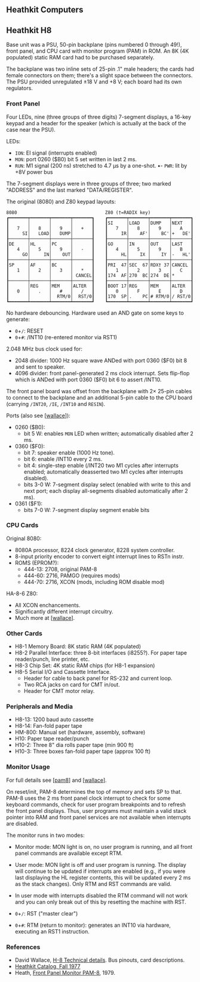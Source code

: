 Heathkit Computers
------------------

Heathkit H8
-----------

Base unit was a PSU, 50-pin backplane (pins numbered 0 through 49!), front
panel, and CPU card with monitor program (PAM) in ROM. An 8K (4K populated)
static RAM card had to be purchased separately.

The backplane was two inline sets of 25-pin .1" male headers; the cards had
female connectors on them; there's a slight space between the connectors.
The PSU provided unregulated ±18 V and +8 V; each board had its own
regulators.

### Front Panel

Four LEDs, nine (three groups of three digits) 7-segment displays, a 16-key
keypad and a header for the speaker (which is actually at the back of the
case near the PSU).

LEDs:
- `ION`: EI signal (interrupts enabled)
- `MON`: port 0260 ($B0) bit 5 set written in last 2 ms.
- `RUN`: M1 signal (200 ns) stretched to 4.7 μs by a one-shot.
•- `PWR`: lit by +8V power bus

The 7-segment displays were in three groups of three; two marked "ADDRESS"
and the last marked "DATA/REGISTER".

The original (8080) and Z80 keypad layouts:

    8080                                 Z80 (†=RADIX key)
    ┏━━━━━━━┯━━━━━━━┯━━━━━━━┯━━━━━━━┓    ┏━━━━━━━┯━━━━━━━┯━━━━━━━┯━━━━━━━┓
    ┃       │       │       │       ┃    ┃SI     │LOAD   │DUMP   │NEXT   ┃
    ┃   7   │   8   │   9   │   +   ┃    ┃   7   │   8   │   9   │   A   ┃
    ┃     SI│   LOAD│   DUMP│       ┃    ┃     IR│    AF'│    BC'│+   DE'┃
    ┠───────┼───────┼───────┼───────┨    ┠───────┼───────┼───────┼───────┨
    ┃DE     │HL     │PC     │       ┃    ┃GO     │IN     │OUT    │LAST   ┃
    ┃   4   │   5   │   9   │   -   ┃    ┃   4   │   5   │   9   │   B   ┃
    ┃     GO│     IN│    OUT│       ┃    ┃     HL│    IX │    IY │-   HL'┃
    ┠───────┼───────┼───────┼───────┨    ┠───────┼───────┼───────┼───────┨
    ┃SP     │AF     │BC     │       ┃    ┃PRI  47│SEC  67│RDX† 37│CANCEL ┃
    ┃   1   │   2   │   3   │   *   ┃    ┃   1   │   2   │   3   │   C   ┃
    ┃       │       │       │ CANCEL┃    ┃174  AF│270  BC│274  DE│*      ┃
    ┠───────┼───────┼───────┼───────┨    ┠───────┼───────┼───────┼───────┨
    ┃       │REG    │MEM    │ALTER  ┃    ┃BOOT 17│REG    │MEM    │ALTER  ┃
    ┃   0   │   .   │   #   │   /   ┃    ┃   0   │   F   │   E   │   D   ┃
    ┃       │       │  RTM/0│  RST/0┃    ┃170  SP│.    PC│# RTM/0│/ RST/0┃
    ┗━━━━━━━┷━━━━━━━┷━━━━━━━┷━━━━━━━┛    ┗━━━━━━━┷━━━━━━━┷━━━━━━━┷━━━━━━━┛

No hardware debouncing. Hardware used an AND gate on some keys to generate:
- `0`+`/`: RESET
- `0`+`#`: /INT10 (re-entered monitor via RST1)

2.048 MHz bus clock used for:
- 2048 divider: 1000 Hz square wave ANDed with port 0360 ($F0) bit 8 and sent
  to speaker.
- 4096 divider: front panel-generated 2 ms clock interrupt. Sets flip-flop
  which is ANDed with port 0360 ($F0) bit 6 to assert /INT10.

The front panel board was offset from the backplane with 2× 25-pin cables
to connect to the backplane and an additional 5-pin cable to the CPU board
(carrying `/INT20`, `/IE`, `/INT10` and `RESIN`).

Ports (also see [[wallace]]):
- 0260 ($B0):
  - bit 5 W: enables `MON` LED when written; automatically disabled after 2 ms.
- 0360 ($F0):
  - bit 7: speaker enable (1000 Hz tone).
  - bit 6: enable /INT10 every 2 ms.
  - bit 4: single-step enable (/INT20 two M1 cycles after interrupts enabled;
    automatically deasserted two M1 cycles after interrupts disabled).
  - bits 3-0 W: 7-segment display select (enabled with write to this and next
    port; each display all-segments disabled automatically after 2 ms).
- 0361 ($F1):
  - bits 7-0 W: 7-segment display segment enable bits

### CPU Cards

Original 8080:
- 8080A processor, 8224 clock generator, 8228 system controller.
- 8-input priority encoder to convert eight interrupt lines to RSTn instr.
- ROMS (EPROM?):
  - 444-13: 2708, original PAM-8
  - 444-60: 2716, PAMGO (requires mods)
  - 444-70: 2716, XCON (mods, including ROM disable mod)

HA-8-6 Z80:
- All XCON enchancements.
- Significantly different interrupt circuitry.
- Much more at [[wallace]].

### Other Cards

- H8-1 Memory Board: 8K static RAM (4K populated)
- H8-2 Parallel Interface: three 8-bit interfaces (i8255?).
  For paper tape reader/punch, line printer, etc.
- H8-3 Chip Set: 4K static RAM chips (for H8-1 expansion)
- H8-5 Serial I/O and Cassette Interface.
  - Header for cable to back panel for RS-232 and current loop.
  - Two RCA jacks on card for CMT in/out.
  - Header for CMT motor relay.

### Peripherals and Media

- H8-13: 1200 baud auto cassette
- H8-14: Fan-fold paper tape
- HM-800: Manual set (hardware, assembly, software)
- H10: Paper tape reader/punch
- H10-2: Three 8" dia rolls paper tape (min 900 ft)
- H10-3: Three boxes fan-fold paper tape (approx 100 ft)

### Monitor Usage

For full details see [[pam8]] and [[wallace]].

On reset/init, PAM-8 determines the top of memory and sets SP to that. PAM-8
uses the 2 ms front panel clock interrupt to check for some keyboard commands,
check for user program breakpoints and to refresh the front panel displays.
Thus, user programs must maintain a valid stack pointer into RAM and front
panel services are not available when interrupts are disabled.

The monitor runs in two modes:
- Monitor mode: MON light is on, no user program is running, and all front
  panel commands are available except RTM.
- User mode: MON light is off and user program is running. The display will
  continue to be updated if interrupts are enabled (e.g., if you were last
  displaying the HL register contents, this will be updated every 2 ms as the
  stack changes). Only RTM and RST commands are valid.
- In user mode with interrupts disabled the RTM command will not work and you
  can only break out of this by resetting the machine with RST.

- `0`+`/`: RST ("master clear")
- `0`+`#`: RTM (return to monitor): generates an INT10 via hardware, executing
  an RST1 instruction.


### References

- David Wallace, [H-8 Technical details][wallace]. Bus pinouts, card
  descriptions.
- [Heathkit Catalog, Fall 1977][hk77]
- Heath, [Front Panel Monitor PAM-8][pam8], 1979.



<!-------------------------------------------------------------------->
[hk77]: https://heathkit.garlanger.com/catalogs/1977/Heathkit_Catalog_817.pdf
[pam8]: https://bitsavers.org/pdf/zenith/z89/595-2348_H8_Front_Panel_Monitor_PAM-8_1979.pdf
[wallace]: https://web.archive.org/web/20110723052102/http://davidwallace2000.home.comcast.net/~davidwallace2000/h8/technical.htm#z80%20cpu
